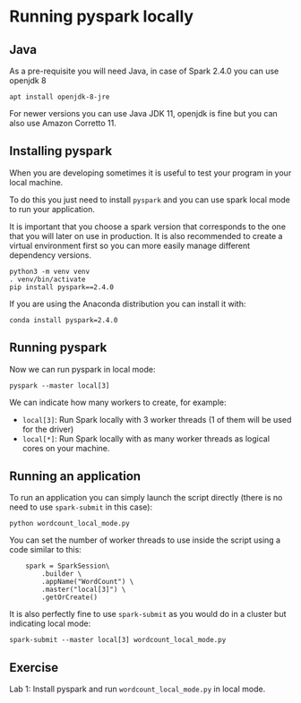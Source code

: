 # Running pyspark locally
## Java
As a pre-requisite you will need Java, in case of Spark 2.4.0 you can use openjdk 8
```
apt install openjdk-8-jre
```
For newer versions you can use Java JDK 11, openjdk is fine but you can also use Amazon Corretto 11.

## Installing pyspark
When you are developing sometimes it is useful to test your program in your local machine.

To do this you just need to install `pyspark` and you can use spark local mode to run your application.

It is important that you choose a spark version that corresponds to the one that you will later on use in production.
It is also recommended to create a virtual environment first so you can more easily manage different dependency versions.
```
python3 -m venv venv
. venv/bin/activate
pip install pyspark==2.4.0
```

If you are using the Anaconda distribution you can install it with:
```
conda install pyspark=2.4.0
```

## Running pyspark
Now we can run pyspark in local mode:
```
pyspark --master local[3]
```

We can indicate how many workers to create, for example:
- `local[3]`: Run Spark locally with 3 worker threads (1 of them will be used for the driver)
- `local[*]`: Run Spark locally with as many worker threads as logical cores on your machine.

## Running an application
To run an application you can simply launch the script directly (there is no need to use `spark-submit` in this case):
```
python wordcount_local_mode.py
```
You can set the number of worker threads to use inside the script using a code similar to this:
```
    spark = SparkSession\
        .builder \
        .appName("WordCount") \
        .master("local[3]") \
        .getOrCreate()
```


It is also perfectly fine to use `spark-submit` as you would do in a cluster but indicating local mode:
```
spark-submit --master local[3] wordcount_local_mode.py
```

## Exercise
Lab 1: Install pyspark and run `wordcount_local_mode.py` in local mode.


